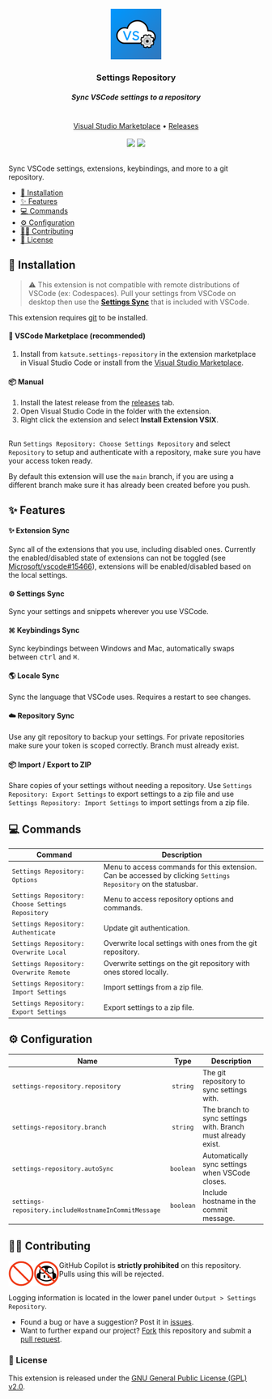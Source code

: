 <div id="top" align="center">
    <br>
    <a href="https://github.com/KatsuteDev/Settings-Repository#readme">
        <img src="https://raw.githubusercontent.com/KatsuteDev/Settings-Repository/main/assets/icon.png" alt="icon" width="100" height="100">
    </a>
    <h3>Settings Repository</h3>
    <h5>Sync VSCode settings to a repository</h5>
    <br>
    <a href="https://marketplace.visualstudio.com/items?itemName=katsute.settings-repository">Visual Studio Marketplace</a>
    •
    <a href="https://github.com/KatsuteDev/Settings-Repository/releases">Releases</a>
    <br>
    <br>
    <a href="https://marketplace.visualstudio.com/items?itemName=katsute.settings-repository"><img src="https://img.shields.io/visual-studio-marketplace/stars/katsute.settings-repository?style=flat-square&color=0098FF"></a>
    <a href="https://marketplace.visualstudio.com/items?itemName=katsute.settings-repository"><img src="https://img.shields.io/visual-studio-marketplace/i/katsute.settings-repository?style=flat-square&color=0098FF"></a>
</div>

<br>

Sync VSCode settings, extensions, keybindings, and more to a git repository.

 - [📃 Installation](#-installation)
 - [✨ Features](#-features)
 - [💻 Commands](#-commands)
 - [⚙️ Configuration](#%EF%B8%8F-configuration)
 - [👨‍💻 Contributing](#-contributing)
 - [💼 License](#-license)

## 📃 Installation

> ⚠️ This extension is not compatible with remote distributions of VSCode (ex: Codespaces). Pull your settings from VSCode on desktop then use the [**Settings Sync**](https://code.visualstudio.com/docs/editor/settings-sync) that is included with VSCode.

This extension requires [git](https://git-scm.com/downloads) to be installed.

#### 🛒 VSCode Marketplace (recommended)

 1. Install from `katsute.settings-repository` in the extension marketplace in Visual Studio Code or install from the [Visual Studio Marketplace](https://marketplace.visualstudio.com/items?itemName=katsute.settings-repository).
#### 📦 Manual

 1. Install the latest release from the [releases](https://github.com/KatsuteDev/Settings-Repository/releases) tab.
 2. Open Visual Studio Code in the folder with the extension.
 3. Right click the extension and select **Install Extension VSIX**.

##

Run `Settings Repository: Choose Settings Repository` and select `Repository` to setup and authenticate with a repository, make sure you have your access token ready.

By default this extension will use the `main` branch, if you are using a different branch make sure it has already been created before you push.

## ✨ Features

#### ✨ Extension Sync

Sync all of the extensions that you use, including disabled ones.
Currently the enabled/disabled state of extensions can not be toggled (see [Microsoft/vscode#15466](https://github.com/microsoft/vscode/issues/15466#issuecomment-724147661)), extensions will be enabled/disabled based on the local settings.

#### ⚙️ Settings Sync

Sync your settings and snippets wherever you use VSCode.

#### ⌘ Keybindings Sync

Sync keybindings between Windows and Mac, automatically swaps between <kbd>ctrl</kbd> and <kbd>⌘</kbd>.

#### 🌎 Locale Sync

Sync the language that VSCode uses. Requires a restart to see changes.

#### ☁️ Repository Sync

Use any git repository to backup your settings. For private repositories make sure your token is scoped correctly. Branch must already exist.

#### 📦 Import / Export to ZIP

Share copies of your settings without needing a repository.
Use `Settings Repository: Export Settings` to export settings to a zip file and use `Settings Repository: Import Settings` to import settings from a zip file.

## 💻 Commands

| Command | Description |
|---|---|
|`Settings Repository: Options`|Menu to access commands for this extension. Can be accessed by clicking `Settings Repository` on the statusbar.|
|`Settings Repository: Choose Settings Repository`|Menu to access repository options and commands.|
|`Settings Repository: Authenticate`|Update git authentication.|
|`Settings Repository: Overwrite Local`|Overwrite local settings with ones from the git repository.|
|`Settings Repository: Overwrite Remote`|Overwrite settings on the git repository with ones stored locally.
|`Settings Repository: Import Settings`|Import settings from a zip file.|
|`Settings Repository: Export Settings`|Export settings to a zip file.|

## ⚙️ Configuration

| Name | Type | Description |
|---|:-:|---|
|`settings-repository.repository`|`string`|The git repository to sync settings with.|
|`settings-repository.branch`|`string`|The branch to sync settings with. Branch must already exist.|
|`settings-repository.autoSync`|`boolean`|Automatically sync settings when VSCode closes.|
|`settings-repository.includeHostnameInCommitMessage`|`boolean`|Include hostname in the commit message.|

## 👨‍💻 Contributing

<!-- GitHub Copilot Disclaimer -->
<table>
    <img alt="GitHub Copilot" align="left" src="https://raw.githubusercontent.com/KatsuteDev/.github/main/profile/copilot-dark.png#gh-dark-mode-only" width="50">
    <img alt="GitHub Copilot" align="left" src="https://raw.githubusercontent.com/KatsuteDev/.github/main/profile/copilot-light.png#gh-light-mode-only" width="50">
    <p>GitHub Copilot is <b>strictly prohibited</b> on this repository.<br>Pulls using this will be rejected.</p>
</table>
<!-- GitHub Copilot Disclaimer -->

Logging information is located in the lower panel under `Output > Settings Repository`.

 - Found a bug or have a suggestion? Post it in [issues](https://github.com/KatsuteDev/Settings-Repository/issues).
 - Want to further expand our project? [Fork](https://github.com/KatsuteDev/Settings-Repository/fork) this repository and submit a [pull request](https://github.com/KatsuteDev/Settings-Repository/pulls).

### 💼 License

This extension is released under the [GNU General Public License (GPL) v2.0](https://github.com/KatsuteDev/Settings-Repository/main/LICENSE).